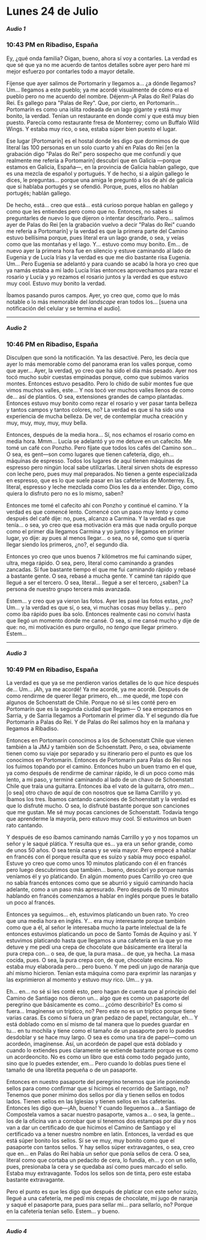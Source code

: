# Lunes 24 de Julio

##### Audio 1

### 10:43 PM en Ribadiso, España

Ey, ¿qué onda familia? Oigan, bueno, ahora sí voy a contarles. La verdad es que sé que ya no me acuerdo de tantos detalles sobre ayer pero haré mi mejor esfuerzo por contarles todo a mayor detalle.

Fíjense que ayer salimos de Portomarín y llegamos a... ¿a dónde llegamos? Um... llegamos a este pueblo; ya me acordé visualmente de cómo era el pueblo pero no me acuerdo del nombre. Déjenm-¡A Palas do Rei! Palas do Rei. Es gallego para "Palas de Rey". Que, por cierto, en Portomarín... Portomarín es como una islita rodeada de un lago gigante y está muy bonito, la verdad. Tenían un restaurante en donde comí y que está muy bien puesto. Parecía como restaurante fresa de Monterrey; como un Buffalo Wild Wings. Y estaba muy rico, o sea, estaba súper bien puesto el lugar. 

Ese lugar [Portomarín] es el hostal donde les digo que dormimos de que literal las 100 personas en un solo cuarto y ahí en Palas do Rei [en la grabación digo "Palas do Rei" pero sospecho que me confundí y que realmente me refería a Portomarín] descubrí que en Galicia —porque estamos en Galicia, España—, en la provincia de Galicia hablan gallego, que es una mezcla de español y portugués. Y de hecho, si a algún gallego le dices, le preguntas... porque una amiga le preguntó a los de ahí de galicia que si hablaba portugés y se ofendió. Porque, pues, ellos no hablan portugés; hablán gallego. 

De hecho, está... creo que está... está curioso porque hablan en gallego y como que les entiendes pero como que no. Entonces, no sabes si preguntarles de nuevo lo que dijeron o intentar descifrarlo. Pero... salimos ayer de Palas do Rei [en la grabación vuelvo a decir "Palas do Rei" cuando me refería a Portomarín] y la verdad es que la primera parte del Camino estuvo bellísima porque, pues literal era un lago grande, o sea, y veías como que las montañas y el lago. Y... estuvo como muy bonito. Em... de nuevo ayer la primera hora fue en silencio y estuve caminando al lado de Eugenia y de Lucía Irías y la verdad es que me dio bastante risa Eugenia. Um... Pero Eugenia se adelantó y para cuando se acabó la hora yo creo que ya namás estaba a mi lado Lucía Irías entonces aprovechamos para rezar el rosario y Lucía y yo rezamos el rosario juntos y la verdad es que estuvo muy cool. Estuvo muy bonito la verdad. 

Íbamos pasando puros campos. Ayer, yo creo que, como que lo más notable o lo más memorable del *landscape* eran todos los... [suena una notificación del celular y se termina el audio].

---

##### Audio 2

### 10:46 PM en Ribadiso, España

Disculpen que sonó la notificación. Ya las desactivé. Pero, les decía que ayer lo más memorable como del panorama eran los valles porque, como que ayer... Ayer, la verdad, yo creo que ha sido el día más pesado. Ayer nos tocó mucho subir cuestas empinadas porque, como que subimos varios montes. Entonces estuvo pesadito. Pero lo chido de subir montes fue que vimos muchos valles, este... Y nos tocó ver muchos valles llenos de como de... así de plantíos. O sea, extensiones grandes de campo plantadas. Entonces estuvo muy bonito como rezar el rosario y ver pasar tanta belleza y tantos campos y tantos colores, no? La verdad es que sí ha sido una experiencia de mucha belleza. De ver, de contemplar mucha creación y muy, muy, muy, muy, muy bella. 

Entonces, después de la media hora... Sí, nos echamos el rosario como en media hora. Mmm... Lucía se adelantó y yo me detuve en un cafecito. Me tomé un café con Ponzho. Pero fíjate que todos los cafés del Camino son... O sea, es gent—son como lugares que tienen cafetería, digo, eh... máquinas de espresso. Todos los lugares de aquí tienen máquinas de espresso pero ningún local sabe utilizarlas. Literal sirven shots de espresso con leche pero, pues muy mal preparados. No tienen a gente especializada en espresso, que es lo que suele pasar en las cafeterías de Monterrey. Es, literal, espresso y leche mezclada como Dios les da a entender. Digo, como quiera lo disfruto pero no es lo mismo, saben?

Entonces me tomé el cafecito ahí con Ponzho y continué el camino. Y la verdad es que comencé lento. Comencé con un paso muy lento y como después del café dije: no, pues, alcanzo a Carmina. Y la verdad es que tenía... o sea, yo creo que esa motivación era más que nada orgullo porque como el primer día llegamos Carmina y yo juntos y llegamos en primer lugar, yo dije: ay pues al menos llegar... o sea, no sé, como que sí quería llegar siendo los primeros, ¿no?, el segundo día.

Entonces yo creo que unos buenos 7 kilómetros me fui caminando súper, ultra, mega rápido. O sea, pero, literal como caminando a grandes zancadas. Sí fue bastante tiempo el que me fui caminando rápido y rebasé a bastante gente. O sea, rebasé a mucha gente. Y caminé tan rápido que llegué a ser el tercero. O sea, literal... llegué a ser el tercero, ¿saben? La persona de nuestro grupo tercera más avanzada. 

Estem... y creo que ya vieron las fotos. Ayer les pasé las fotos estas, ¿no? Um... y la verdad es que sí, o sea, vi muchas cosas muy bellas y... pero como iba rápido pues iba solo. Entonces realmente casi no conviví hasta que llegó un momento donde me cansé. O sea, sí me cansé mucho y dije de que: no, mi motivación es puro orgullo, no *tengo* que llegar primero. Estem...

---

##### Audio 3

### 10:49 PM en Ribadiso, España

La verdad es que ya se me perdieron varios detalles de lo que hice después de... Um... ¡Ah, ya me acordé! Ya me acordé, ya me acordé. Después de como rendirme de querer llegar primero, eh... me quedé, me topé con algunos de Schoenstatt de Chile. Porque no sé si les conté pero en Portomarín que es la segunda ciudad que llegam— O sea empezamos en Sarria, y de Sarria llegamos a Portomarín el primer día. Y el segundo día fue Portomarín a Palas do Rei. Y de Palas do Rei salimos hoy en la mañana y llegamos a Ribadiso. 

Entonces en Portomarín conocimos a los de Schoenstatt Chile que vienen también a la JMJ y también son de Schoenstatt. Pero, o sea, obviamente tienen como su viaje por separado y su itinerario pero el punto es que los conocimos en Portomarín. Entonces de Portomarín para Palas do Rei nos los fuimos topando por el camino. Entonces hubo un buen tramo en el que, ya como después de rendirme de caminar rápido, le di un poco como más lento, a mi paso, y terminé caminando al lado de un chavo de Schoenstatt Chile que traía una guitarra. Entonces iba el vato de la guitarra, otro *men*... [o sea] otro chavo de aquí de con nosotros que se llama Carrillo y yo. Íbamos los tres. Íbamos cantando canciones de Schoenstatt y la verdad es que lo disfruté mucho. O sea, lo disfruté bastante porque son canciones que me gustan. Me sé muy pocas canciones de Schoenstatt. Todavía tengo que aprenderme la mayoría, pero estuvo muy cool. Sí estuvimos un buen rato cantando.

Y después de eso íbamos caminando namás Carrillo y yo y nos topamos un señor y le saqué plática. Y resulta que es... ya era un señor grande, como de unos 50 años. O sea tenía canas y se veía mayor. Pero empecé a hablar en francés con él porque resulta que es suizo y sabía muy poco español. Estuve yo creo que como unos 10 minutos platicando con él en francés pero luego descubrimos que también... bueno, descubrí yo porque namás veníamos él y yo platicando. En algún momento pues Carrillo yo creo que no sabía francés entonces como que se aburrió y siguió caminando hacia adelante, como a un paso más apresurado. Pero después de 10 minutos hablando en francés comenzamos a hablar en inglés porque pues le batallo un poco al francés.

Entonces ya seguimos... eh, estuvimos platicando un buen rato. Yo creo que una media hora en inglés. Y... era muy interesante porque también como que a él, al señor le interesaba mucho la parte intelectual de la fe entonces estuvimos platicando un poco de Santo Tomás de Aquino y así. Y estuvimos platicando hasta que llegamos a una cafetería en la que yo me detuve y me pedí una crepa de chocolate que básicamente era literal la pura crepa con... o sea, de que, la pura masa... de que, ya hecha. La masa cocida, pues. O sea, la pura crepa con, de que, chocolate encima. No estaba muy elaborada pero... pero bueno. Y me pedí un jugo de naranja que ahí mismo hicieron. Tenían esta máquina como para exprimir las naranjas y las exprimieron al momento y estuvo *muy* rico. Um... y ya.

Eh... en... no sé si les conté esto, pero hagan de cuenta que al principio del Camino de Santiago nos dieron un... algo que es como un pasaporte del peregrino que básicamente es como... ¿cómo describirlo? Es como si fuera... Imagínense un tríptico, no? Pero este no es un tríptico porque tiene varias caras. Es como si fuera un gran pedazo de papel, rectangular, eh... Y está doblado como en sí mismo de tal manera que lo puedes guardar en tu... en tu mochila y tiene como el tamaño de un pasaporte pero lo puedes desdoblar y se hace muy largo. O sea es como una tira de papel—como un acordeón, imagínense. Así, un acordeón de papel que está doblado y cuando lo extiendes pues claramente se extiende bastante porque es como un acordeoncito. No es como un libro que está como todo pegado junto, sino que lo puedes extender, em... Pero cuando lo doblas pues tiene el tamaño de una libretita pequeña o de un pasaporte.

Entonces en nuestro pasaporte del peregrino tenemos que irle poniendo sellos para como confirmar que sí hicimos el recorrido de Santiago, no? Tenemos que poner mínimo dos sellos por día y tienen sellos en todos lados. Tienen sellos en las Iglesias y tienen sellos en las cafeterías. Entonces les digo que—¡Ah, bueno! Y cuando lleguemos a... a Santiago de Compostela vamos a sacar nuestro pasaporte, vamos a... o sea, la gente... los de la oficina van a corrobar que sí tenemos dos estampas por día y nos van a dar un certificado de que hicimos el Camino de Santiago y el certificado va a tener nuestro nombre en latín. Entonces, la verdad es que está súper bonito los sellos. Sí se ve muy, muy bonito como que el pasaporte con tantos sellos. Y hay sellos súper extravagantes, o sea, creo que en... en Palas do Rei había un señor que ponía sellos de cera. O sea, literal como que cortaba un pedacito de cera, lo fundía, eh... y con un sello, pues, presionaba la cera y se quedaba así como pues marcado el sello. Estaba muy extravagante. Todos los sellos son de tinta, pero este estaba bastante extravagante.

Pero el punto es que les digo que después de platicar con este señor suizo, llegué a una cafetería, me pedí mis crepas de chocolate, mi jugo de naranja y saqué el pasaporte para, pues para sellar mi... para sellarlo, no? Porque en la cafetería tenían sello. Estem... y bueno.

---

##### Audio 4


